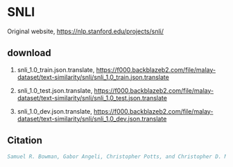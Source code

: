 # SNLI

Original website, https://nlp.stanford.edu/projects/snli/

## download

1. snli_1.0_train.json.translate, https://f000.backblazeb2.com/file/malay-dataset/text-similarity/snli/snli_1.0_train.json.translate

2. snli_1.0_test.json.translate, https://f000.backblazeb2.com/file/malay-dataset/text-similarity/snli/snli_1.0_test.json.translate

3. snli_1.0_dev.json.translate, https://f000.backblazeb2.com/file/malay-dataset/text-similarity/snli/snli_1.0_dev.json.translate

## Citation

```bibtex
Samuel R. Bowman, Gabor Angeli, Christopher Potts, and Christopher D. Manning. 2015. A large annotated corpus for learning natural language inference. In Proceedings of the 2015 Conference on Empirical Methods in Natural Language Processing (EMNLP). [pdf] [bib]
```
